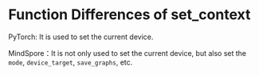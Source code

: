 ﻿# Function Differences of set_context

PyTorch: It is used to set the current device.

MindSpore：It is not only used to set the current device, but also set the `mode`, `device_target`, `save_graphs`, etc.
